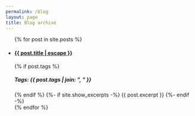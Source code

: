 ```yaml
---
permalink: /blog
layout: page
title: Blog archive
---
```


<ul>
  {% for post in site.posts %}
    <li>
      <h4>
        <a class="post-link" href="{{ post.url | relative_url }}">
          {{ post.title | escape }}
        </a>
      </h4>
      {% if post.tags %}
        <h5>
          Tags: {{ post.tags | join: ", " }}
        </h5>
      {% endif %}
      {%- if site.show_excerpts -%}
        {{ post.excerpt }}
      {%- endif -%}
    </li>
  {% endfor %}
</ul>

